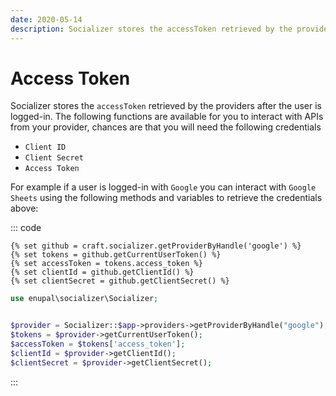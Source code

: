 ```yaml
---
date: 2020-05-14
description: Socializer stores the accessToken retrieved by the providers after the user is logged-in.
---
```


# Access Token

Socializer stores the `accessToken` retrieved by the providers after the user is logged-in. The following functions are
available for you to interact with APIs from your provider, chances are that you will need the following credentials

* `Client ID`
* `Client Secret`
* `Access Token`

For example if a user is logged-in with `Google` you can interact with `Google Sheets` using the following methods and 
variables to retrieve the credentials above:

::: code

```twig
{% set github = craft.socializer.getProviderByHandle('google') %}
{% set tokens = github.getCurrentUserToken() %}
{% set accessToken = tokens.access_token %}
{% set clientId = github.getClientId() %}
{% set clientSecret = github.getClientSecret() %}
```

```php
use enupal\socializer\Socializer;


$provider = Socializer::$app->providers->getProviderByHandle("google");
$tokens = $provider->getCurrentUserToken();
$accessToken = $tokens['access_token'];
$clientId = $provider->getClientId();
$clientSecret = $provider->getClientSecret();
```
:::